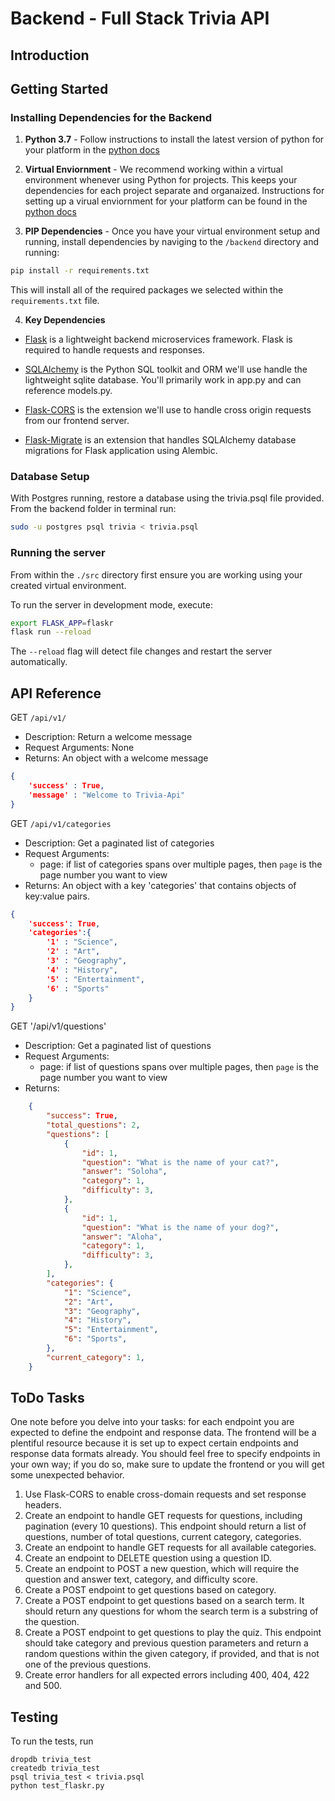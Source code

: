 # Backend - Full Stack Trivia API 

## Introduction

## Getting Started
### Installing Dependencies for the Backend

1. **Python 3.7** - Follow instructions to install the latest version of python for your platform in the [python docs](https://docs.python.org/3/using/unix.html#getting-and-installing-the-latest-version-of-python)


2. **Virtual Enviornment** - We recommend working within a virtual environment whenever using Python for projects. This keeps your dependencies for each project separate and organaized. Instructions for setting up a virual enviornment for your platform can be found in the [python docs](https://packaging.python.org/guides/installing-using-pip-and-virtual-environments/)


3. **PIP Dependencies** - Once you have your virtual environment setup and running, install dependencies by naviging to the `/backend` directory and running:
```bash
pip install -r requirements.txt
```
This will install all of the required packages we selected within the `requirements.txt` file.


4. **Key Dependencies**
 - [Flask](http://flask.pocoo.org/)  is a lightweight backend microservices framework. Flask is required to handle requests and responses.

 - [SQLAlchemy](https://www.sqlalchemy.org/) is the Python SQL toolkit and ORM we'll use handle the lightweight sqlite database. You'll primarily work in app.py and can reference models.py. 

 - [Flask-CORS](https://flask-cors.readthedocs.io/en/latest/#) is the extension we'll use to handle cross origin requests from our frontend server. 

 - [Flask-Migrate](https://flask-migrate.readthedocs.io/en/latest/) is an extension that handles SQLAlchemy database migrations for Flask application using Alembic. 

### Database Setup
With Postgres running, restore a database using the trivia.psql file provided. From the backend folder in terminal run:
```bash
sudo -u postgres psql trivia < trivia.psql
```

### Running the server

From within the `./src` directory first ensure you are working using your created virtual environment.

To run the server in development mode, execute:

```bash
export FLASK_APP=flaskr
flask run --reload
```

The `--reload` flag will detect file changes and restart the server automatically.

## API Reference
GET `/api/v1/`
- Description: Return a welcome message
- Request Arguments: None
- Returns: An object with a welcome message 
```json
{
    'success' : True,
    'message' : "Welcome to Trivia-Api"
}
```

GET `/api/v1/categories`
- Description: Get a paginated list of categories
- Request Arguments: 
  - page: if list of categories spans over multiple pages, then `page` is the page number you want to view
- Returns: An object with a key 'categories' that contains objects of key:value pairs. 
```json
{
    'success': True,
    'categories':{
        '1' : "Science",
        '2' : "Art",
        '3' : "Geography",
        '4' : "History",
        '5' : "Entertainment",
        '6' : "Sports"
    }
}
```

GET '/api/v1/questions'
- Description: Get a paginated list of questions
- Request Arguments: 
  - page: if list of questions spans over multiple pages, then `page` is the page number you want to view
- Returns:
```json
    {
        "success": True,
        "total_questions": 2,
        "questions": [
            {
                "id": 1,
                "question": "What is the name of your cat?",
                "answer": "Soloha",
                "category": 1,
                "difficulty": 3,
            },
            {
                "id": 1,
                "question": "What is the name of your dog?",
                "answer": "Aloha",
                "category": 1,
                "difficulty": 3,
            },
        ],
        "categories": {
            "1": "Science",
            "2": "Art",
            "3": "Geography",
            "4": "History",
            "5": "Entertainment",
            "6": "Sports",
        },
        "current_category": 1,
    }
```


## ToDo Tasks

One note before you delve into your tasks: for each endpoint you are expected to define the endpoint and response data. The frontend will be a plentiful resource because it is set up to expect certain endpoints and response data formats already. You should feel free to specify endpoints in your own way; if you do so, make sure to update the frontend or you will get some unexpected behavior. 

1. Use Flask-CORS to enable cross-domain requests and set response headers. 
2. Create an endpoint to handle GET requests for questions, including pagination (every 10 questions). This endpoint should return a list of questions, number of total questions, current category, categories. 
3. Create an endpoint to handle GET requests for all available categories. 
4. Create an endpoint to DELETE question using a question ID. 
5. Create an endpoint to POST a new question, which will require the question and answer text, category, and difficulty score. 
6. Create a POST endpoint to get questions based on category. 
7. Create a POST endpoint to get questions based on a search term. It should return any questions for whom the search term is a substring of the question. 
8. Create a POST endpoint to get questions to play the quiz. This endpoint should take category and previous question parameters and return a random questions within the given category, if provided, and that is not one of the previous questions. 
9. Create error handlers for all expected errors including 400, 404, 422 and 500. 


## Testing
To run the tests, run
```
dropdb trivia_test
createdb trivia_test
psql trivia_test < trivia.psql
python test_flaskr.py
```
